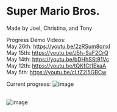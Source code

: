 # Super Mario Bros.
Made by Joel, Christina, and Tony

Progress Demo Videos: \
May 26th: https://youtu.be/2zRSum8qnxI \
May 15th: https://youtu.be/J5h-SaF2CrQ \
May 14th: https://youtu.be/bDHhSSt91Vc \
May 12th: https://youtu.be/tQKfCt1EkaA \
May 5th: https://youtu.be/cLtZ2l5GBCw

Current progress: 
![image](https://github.com/J0ELh/2DPlatformer/assets/109251338/63eb5007-c91d-474d-bc02-8dfe65550880)

\
![image](https://github.com/J0ELh/2DPlatformer/assets/109251338/8158c484-9e90-491d-8e5a-badd5795c97b)
